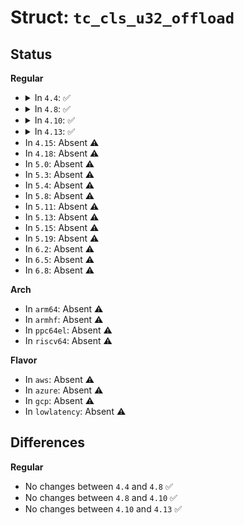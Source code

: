 # Struct: <code>tc_cls_u32_offload</code>

## Status
<b>Regular</b>
<ul>
<li>
<details>
<summary>In <code>4.4</code>: ✅</summary>

```c
struct tc_cls_u32_offload {
    enum tc_clsu32_command command;
    struct tc_cls_u32_knode knode;
    struct tc_cls_u32_hnode hnode;
};
```
</details>
</li>
<li>
<details>
<summary>In <code>4.8</code>: ✅</summary>

```c
struct tc_cls_u32_offload {
    enum tc_clsu32_command command;
    struct tc_cls_u32_knode knode;
    struct tc_cls_u32_hnode hnode;
};
```
</details>
</li>
<li>
<details>
<summary>In <code>4.10</code>: ✅</summary>

```c
struct tc_cls_u32_offload {
    enum tc_clsu32_command command;
    struct tc_cls_u32_knode knode;
    struct tc_cls_u32_hnode hnode;
};
```
</details>
</li>
<li>
<details>
<summary>In <code>4.13</code>: ✅</summary>

```c
struct tc_cls_u32_offload {
    enum tc_clsu32_command command;
    struct tc_cls_u32_knode knode;
    struct tc_cls_u32_hnode hnode;
};
```
</details>
</li>
<li>
In <code>4.15</code>: Absent ⚠️
</li>
<li>
In <code>4.18</code>: Absent ⚠️
</li>
<li>
In <code>5.0</code>: Absent ⚠️
</li>
<li>
In <code>5.3</code>: Absent ⚠️
</li>
<li>
In <code>5.4</code>: Absent ⚠️
</li>
<li>
In <code>5.8</code>: Absent ⚠️
</li>
<li>
In <code>5.11</code>: Absent ⚠️
</li>
<li>
In <code>5.13</code>: Absent ⚠️
</li>
<li>
In <code>5.15</code>: Absent ⚠️
</li>
<li>
In <code>5.19</code>: Absent ⚠️
</li>
<li>
In <code>6.2</code>: Absent ⚠️
</li>
<li>
In <code>6.5</code>: Absent ⚠️
</li>
<li>
In <code>6.8</code>: Absent ⚠️
</li>
</ul>
<b>Arch</b>
<ul>
<li>
In <code>arm64</code>: Absent ⚠️
</li>
<li>
In <code>armhf</code>: Absent ⚠️
</li>
<li>
In <code>ppc64el</code>: Absent ⚠️
</li>
<li>
In <code>riscv64</code>: Absent ⚠️
</li>
</ul>
<b>Flavor</b>
<ul>
<li>
In <code>aws</code>: Absent ⚠️
</li>
<li>
In <code>azure</code>: Absent ⚠️
</li>
<li>
In <code>gcp</code>: Absent ⚠️
</li>
<li>
In <code>lowlatency</code>: Absent ⚠️
</li>
</ul>

## Differences
<b>Regular</b>
<ul>
<li>
No changes between <code>4.4</code> and <code>4.8</code> ✅
</li>
<li>
No changes between <code>4.8</code> and <code>4.10</code> ✅
</li>
<li>
No changes between <code>4.10</code> and <code>4.13</code> ✅
</li>
</ul>

